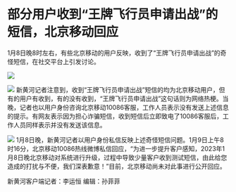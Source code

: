 # 部分用户收到“王牌飞行员申请出战”的短信，北京移动回应

1月8日晚8时左右，有些北京移动的用户反映，收到了“王牌飞行员申请出战”的奇怪短信，在社交平台上引发讨论。

![](https://inews.gtimg.com/newsapp_bt/0/15601212405/1000)

![](https://inews.gtimg.com/newsapp_bt/0/15601212400/1000)
新黄河记者注意到，收到“王牌飞行员申请出战”短信的均为北京移动用户，但有的用户有收到，有的没有收到，“王牌飞行员申请出战”这句话则为网络热梗。当晚，记者也以用户身份咨询北京移动10086客服，工作人员表示没有发送上述信息的提示。有网友表示因为担心诈骗短信，收到短信后立即致电了10086客服后，工作人员同样表示并没有发送该信息。

![](https://inews.gtimg.com/newsapp_bt/0/15601212398/1000)
1月8日晚，新黄河记者以用户身份私信反映上述奇怪短信问题。1月9日上午8时16分，北京移动10086热线微博私信回应，“为进一步提升客户感知，2023年1月8日晚北京移动对系统进行升级，过程中导致少量客户收到测试短信，由此给您造成的打扰与不便，我们深表歉意！”目前，北京移动尚未对此事进行公开回应。

新黄河客户端记者：李运恒 编辑：孙菲菲

